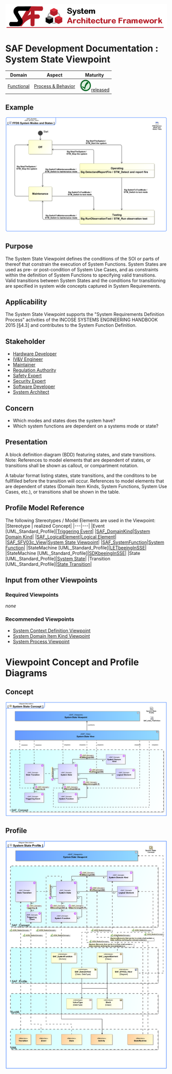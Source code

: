 ![System Architecture Framework](../../diagrams/Banner_SAF.png)
# SAF Development Documentation : System State Viewpoint
|**Domain**|**Aspect**|**Maturity**|
| --- | --- | --- |
|[Functional](../../domains.md#Domain-Functional)|[Process & Behavior](../../aspects.md#Aspect-Process-&-Behavior)|![Released](../../diagrams/Symbol_confirmed.svg.png )[released](../../using-saf/maturity.md#released)|
## Example
![FFDS System Modes and States](../../diagrams/FFDS-System-Modes-and-States.svg)
## Purpose
The System State Viewpoint defines the conditions of the SOI or parts of thereof that constrain the execution of System Functions. System States are used as pre- or post-condition of System Use Cases, and as constraints within the definition of System Functions to specifying valid transitions. Valid transitions between System States and the conditions for transitioning are specified in system wide concepts captured in System Requirements.
## Applicability
The System State  Viewpoint supports the "System Requirements Definition Process" activities of the INCOSE SYSTEMS ENGINEERING HANDBOOK 2015 [§4.3] and contributes to the System Function Definition.
## Stakeholder
* [Hardware Developer](../../stakeholders.md#Hardware-Developer)
* [IV&V Engineer](../../stakeholders.md#IV&V-Engineer)
* [Maintainer](../../stakeholders.md#Maintainer)
* [Regulation Authority](../../stakeholders.md#Regulation-Authority)
* [Safety Expert](../../stakeholders.md#Safety-Expert)
* [Security Expert](../../stakeholders.md#Security-Expert)
* [Software Developer](../../stakeholders.md#Software-Developer)
* [System Architect](../../stakeholders.md#System-Architect)
## Concern
* Which modes and states does the system have?
* Which system functions are dependent on a systems mode or state?
## Presentation
A block definition diagram (BDD) featuring states, and state transitions. 
Note: References to model elements that are dependent of states, or transitions shall be shown as callout, or compartment notation.

A tabular format listing states, state transitions, and the conditons to be fullfilled before the transition will occur. References to model elements that are dependent of states (Domain Item Kinds, System Functions, System Use Cases, etc.), or transitions shall be shown in the table.

## Profile Model Reference
The following Stereotypes / Model Elements are used in the Viewpoint:
|Stereotype | realized Concept|
|---|---|
|Event [UML_Standard_Profile]|[Triggering Event](../concept/concepts.md#Triggering-Event)|
|[SAF_DomainKind](../../stereotypes.md#SAF_DomainKind)|[System Domain Kind](../concept/concepts.md#System-Domain-Kind)|
|[SAF_LogicalElement](../../stereotypes.md#SAF_LogicalElement)|[Logical Element](../concept/concepts.md#Logical-Element)|
|[SAF_SFV03c_View](../../stereotypes.md#SAF_SFV03c_View)|[System State Viewpoint](../concept/concepts.md#System-State-Viewpoint)|
|[SAF_SystemFunction](../../stereotypes.md#SAF_SystemFunction)|[System Function](../concept/concepts.md#System-Function)|
|StateMachine [UML_Standard_Profile]|[LETbeeingInSSE](../concept/concepts.md#LETbeeingInSSE)|
|StateMachine [UML_Standard_Profile]|[SDKbeeingInSSE](../concept/concepts.md#SDKbeeingInSSE)|
|State [UML_Standard_Profile]|[System State](../concept/concepts.md#System-State)|
|Transition [UML_Standard_Profile]|[State Transition](../concept/concepts.md#State-Transition)|
## Input from other Viewpoints
### Required Viewpoints
*none*
### Recommended Viewpoints
* [System Context Definition Viewpoint](System-Context-Definition-Viewpoint.md)
* [System Domain Item Kind Viewpoint](System-Domain-Item-Kind-Viewpoint.md)
* [System Process Viewpoint](System-Process-Viewpoint.md)
# Viewpoint Concept and Profile Diagrams
## Concept
![System State Concept](diagrams/System-State-Concept.svg)
## Profile
![System State Profile](diagrams/System-State-Profile.svg)
